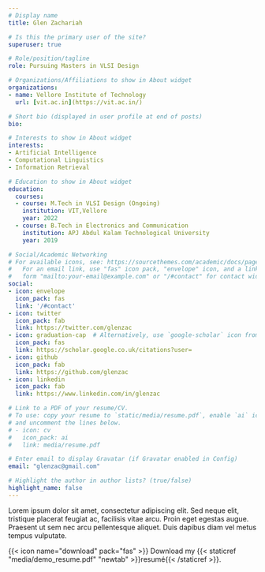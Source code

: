 ```yaml
---
# Display name
title: Glen Zachariah

# Is this the primary user of the site?
superuser: true

# Role/position/tagline
role: Pursuing Masters in VLSI Design

# Organizations/Affiliations to show in About widget
organizations:
- name: Vellore Institute of Technology 
  url: [vit.ac.in](https://vit.ac.in/)

# Short bio (displayed in user profile at end of posts)
bio: 

# Interests to show in About widget
interests:
- Artificial Intelligence
- Computational Linguistics
- Information Retrieval

# Education to show in About widget
education:
  courses:
  - course: M.Tech in VLSI Design (Ongoing)
    institution: VIT,Vellore
    year: 2022
  - course: B.Tech in Electronics and Communication
    institution: APJ Abdul Kalam Technological University
    year: 2019

# Social/Academic Networking
# For available icons, see: https://sourcethemes.com/academic/docs/page-builder/#icons
#   For an email link, use "fas" icon pack, "envelope" icon, and a link in the
#   form "mailto:your-email@example.com" or "/#contact" for contact widget.
social:
- icon: envelope
  icon_pack: fas
  link: '/#contact'
- icon: twitter
  icon_pack: fab
  link: https://twitter.com/glenzac
- icon: graduation-cap  # Alternatively, use `google-scholar` icon from `ai` icon pack
  icon_pack: fas
  link: https://scholar.google.co.uk/citations?user=
- icon: github
  icon_pack: fab
  link: https://github.com/glenzac
- icon: linkedin
  icon_pack: fab
  link: https://www.linkedin.com/in/glenzac

# Link to a PDF of your resume/CV.
# To use: copy your resume to `static/media/resume.pdf`, enable `ai` icons in `params.toml`, 
# and uncomment the lines below.
# - icon: cv
#   icon_pack: ai
#   link: media/resume.pdf

# Enter email to display Gravatar (if Gravatar enabled in Config)
email: "glenzac@gmail.com"

# Highlight the author in author lists? (true/false)
highlight_name: false
---
```


Lorem ipsum dolor sit amet, consectetur adipiscing elit. Sed neque elit, tristique placerat feugiat ac, facilisis vitae arcu. Proin eget egestas augue. Praesent ut sem nec arcu pellentesque aliquet. Duis dapibus diam vel metus tempus vulputate.

{{< icon name="download" pack="fas" >}} Download my {{< staticref "media/demo_resume.pdf" "newtab" >}}resumé{{< /staticref >}}.
